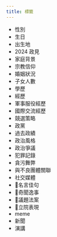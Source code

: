```yaml
---
title: 標籤
---
```


- 性別
- 生日
- 出生地
- 2024 政見
- 家庭背景
- 宗教信仰
- 婚姻狀況
- 子女人數
- 學歷
- 經歷
- 軍事服役經歷
- 國際交流經歷
- 競選策略
- 政黨
- 過去政績
- 政治風格
- 政治爭議
- 犯罪記錄
- 貪污舞弊
- 與不良團體關聯
- 社交媒體
- 🧪名言佳句
- 🧪奇聞逸事
- 🧪議題法案
- 🧪立院表現
- meme
- 新聞
- 演講
